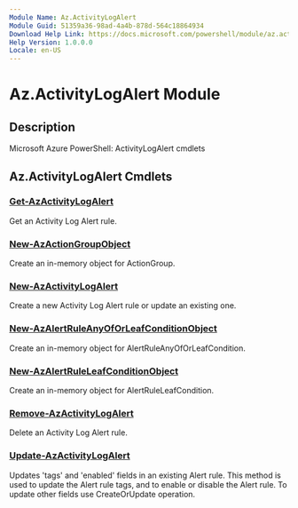 ```yaml
---
Module Name: Az.ActivityLogAlert
Module Guid: 51359a36-98ad-4a4b-878d-564c18864934
Download Help Link: https://docs.microsoft.com/powershell/module/az.activitylogalert
Help Version: 1.0.0.0
Locale: en-US
---
```


# Az.ActivityLogAlert Module
## Description
Microsoft Azure PowerShell: ActivityLogAlert cmdlets

## Az.ActivityLogAlert Cmdlets
### [Get-AzActivityLogAlert](Get-AzActivityLogAlert.md)
Get an Activity Log Alert rule.

### [New-AzActionGroupObject](New-AzActionGroupObject.md)
Create an in-memory object for ActionGroup.

### [New-AzActivityLogAlert](New-AzActivityLogAlert.md)
Create a new Activity Log Alert rule or update an existing one.

### [New-AzAlertRuleAnyOfOrLeafConditionObject](New-AzAlertRuleAnyOfOrLeafConditionObject.md)
Create an in-memory object for AlertRuleAnyOfOrLeafCondition.

### [New-AzAlertRuleLeafConditionObject](New-AzAlertRuleLeafConditionObject.md)
Create an in-memory object for AlertRuleLeafCondition.

### [Remove-AzActivityLogAlert](Remove-AzActivityLogAlert.md)
Delete an Activity Log Alert rule.

### [Update-AzActivityLogAlert](Update-AzActivityLogAlert.md)
Updates 'tags' and 'enabled' fields in an existing Alert rule.
This method is used to update the Alert rule tags, and to enable or disable the Alert rule.
To update other fields use CreateOrUpdate operation.


